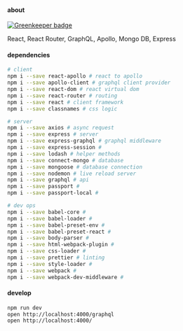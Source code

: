 #### about

[![Greenkeeper badge](https://badges.greenkeeper.io/ethanneff/Lyrical.svg)](https://greenkeeper.io/)

React, React Router, GraphQL, Apollo, Mongo DB, Express

#### dependencies

```sh
# client
npm i --save react-apollo # react to apollo
npm i --save apollo-client # graphql client provider
npm i --save react-dom # react virtual dom
npm i --save react-router # routing
npm i --save react # client framework
npm i --save classnames # css logic

# server
npm i --save axios # async request
npm i --save express # server
npm i --save express-graphql # graphql middleware
npm i --save express-session #
npm i --save lodash # helper methods
npm i --save connect-mongo # database
npm i --save mongoose # database connection
npm i --save nodemon # live reload server
npm i --save graphql # api
npm i --save passport #
npm i --save passport-local #

# dev ops
npm i --save babel-core #
npm i --save babel-loader #
npm i --save babel-preset-env #
npm i --save babel-preset-react #
npm i --save body-parser #
npm i --save html-webpack-plugin #
npm i --save css-loader #
npm i --save prettier # linting
npm i --save style-loader #
npm i --save webpack #
npm i --save webpack-dev-middleware #
```

#### develop

```sh
npm run dev
open http://localhost:4000/graphql
open http://localhost:4000/
```
